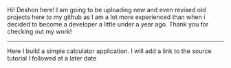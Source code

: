 Hi! Deshon here!
I am going to be uploading new and even revised old projects here to my 
github as I am a lot more experienced than when i decided to become a 
developer a little under a year ago. Thank you for checking out my work!

-------------------------------------------------------------------------------

Here I build a simple calculator application. I will add a link to the 
source tutorial I followed at a later date 
